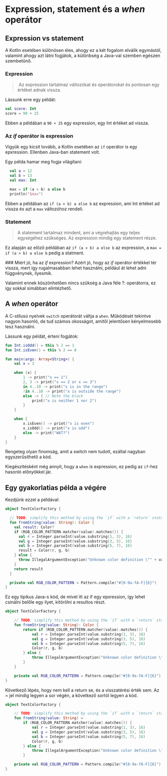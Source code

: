 # Expression, statement és a *when* operátor

## Expression vs statement

A Kotlin esetében különösen éles, ahogy ez a két fogalom elválik egymástól, valamint ahogy azt látni fogjátok, a különbség a Java-val szemben egészen szembetűnő.

### Expression

> Az expression tartalmaz változókat és operátorokat és pontosan egy értéket adnak vissza.

Lássunk erre egy példát:
```kotlin
val score: Int
score = 90 + 25
```

Ebben a példában a `90 + 25` egy expression, egy Int értéket ad vissza.

### Az *if* operátor is expression

Vigyük egy kicsit tovább, a Kotlin esetében az `if` operátor is egy epxression. Ellenben Java-ban statement volt. 

Egy példa hamar meg fogja világítani:
```kotlin
  val a = 12
  val b = 13
  val max: Int

  max = if (a > b) a else b
  println("$max")
```

Ebben a példában az `if (a > b) a else b` az expression, ami Int értéket ad vissza és azt a `max` változóhoz rendeli.

### Statement

> A statement tartalmaz mindent, ami a végrehajtás egy teljes egységéhez szükséges. Az expression mindig egy statement része.

Ez alapján az előző példában az `if (a > b) a else b` az expression, a `max = if (a > b) a else b` pedig a statment. 

### Miért jó, ha az *if* expression?
Azért jó, hogy az *if* operátor értékkel tér vissza, mert így rugalmasabban lehet használni, például át lehet adni függvénynek, ilyesmik.

Valamint ennek köszönhetően nincs szükség a Java féle ?: operátorra, ez így sokkal simábban elintézhető.

## A *when* operátor

A C-stílusú nyelvek `switch` operátorát váltja a `when`. Működését tekintve nagyon hasonló, de tud számos okosságot, amitől jelentősen kényelmesebb lesz használni.

Lássunk egy példát, érteni fogjátok:
```kotlin
fun Int.isOdd() = this % 2 == 1
fun Int.isEven() = this % 2 == 0

fun main(args: Array<String>) {
    val x = 3

    when (x) {
        1 -> print("x == 1")
        2, 3 -> print("x == 2 or x == 3")
        in 4..10 -> print("x is in the range")
        !in 4..10 -> print("x is outside the range")
        else -> { // Note the block
            print("x is neither 1 nor 2")
        }
    }

    when {
        x.isEven() -> print("x is even")
        x.isOdd() -> print("x is odd")
        else -> print("WAT?")
    }
}
```

Rengeteg olyan finomság, amit a switch nem tudott, ezáltal nagyban egyszerűsíthető a kód.

Kiegészítésként még annyit, hogy a `when` is expression, ez pedig az `if`-hez hasonló előnyökkel jár.

## Egy gyakorlatias példa a végére

Kezdjünk ezzel a példával:

```kotlin
object TextColorFactory {

  // TODO: simplify this method by using the `if` with a `return` statement
  fun fromString(value: String): Color {
    val result: Color?
    if (RGB_COLOR_PATTERN.matcher(value).matches()) {
      val r = Integer.parseInt(value.substring(1, 3), 16)
      val g = Integer.parseInt(value.substring(3, 5), 16)
      val b = Integer.parseInt(value.substring(5, 7), 16)
      result = Color(r, g, b)
    } else {
      throw IllegalArgumentException("Unknown color definition \"" + value + "\"")
    }
    return result
  }

  private val RGB_COLOR_PATTERN = Pattern.compile("#[0-9a-fA-F]{6}")
}
```

Ez egy tipikus Java-s kód, de mivel itt az if egy epxression, így lehet csinálni belőle egy ilyet, kitörölni a resultos részt.

```kotlin
object TextColorFactory {

    // TODO: simplify this method by using the `if` with a `return` statement
    fun fromString(value: String): Color {
        return if (RGB_COLOR_PATTERN.matcher(value).matches()) {
            val r = Integer.parseInt(value.substring(1, 3), 16)
            val g = Integer.parseInt(value.substring(3, 5), 16)
            val b = Integer.parseInt(value.substring(5, 7), 16)
            Color(r, g, b)
        } else {
            throw IllegalArgumentException("Unknown color definition \"" + value + "\"")
        }
    }

    private val RGB_COLOR_PATTERN = Pattern.compile("#[0-9a-fA-F]{6}")
}
```

Következő lépés, hogy nem kell a return se, és a visszatérési érték sem. Az = jel mindig legyen a sor végén, a következő sortól legyen a kód.

```kotlin
object TextColorFactory {

    // TODO: simplify this method by using the `if` with a `return` statement
    fun fromString(value: String) =
        if (RGB_COLOR_PATTERN.matcher(value).matches()) {
            val r = Integer.parseInt(value.substring(1, 3), 16)
            val g = Integer.parseInt(value.substring(3, 5), 16)
            val b = Integer.parseInt(value.substring(5, 7), 16)
            Color(r, g, b)
        } else {
            throw IllegalArgumentException("Unknown color definition \"" + value + "\"")
        }

    private val RGB_COLOR_PATTERN = Pattern.compile("#[0-9a-fA-F]{6}")
}
```